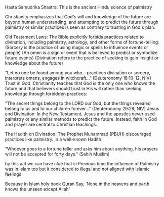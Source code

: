 <!-- Hinduism or Sanatan Believe in Palmistry -->
Hasta Samudrika Shastra: This is the ancient Hindu science of palmistry

<!-- Christianity Believe In Palimstry -->

Christianity emphasizes that God's will and knowledge of the future are beyond human understanding, and attempting to predict the future through palmistry or similar practices is seen as contrary to trusting in God's plan.

Old Testament Laws: The Bible explicitly forbids practices related to divination, including palmistry, astrology, and other forms of fortune-telling:
(Sorcery is the practice of using magic or spells to influence events or people)
(An omen is a sign or event that is believed to predict or symbolize future events)
(Divination refers to the practice of seeking to gain insight or knowledge about the future)

"Let no one be found among you who... practices divination or sorcery, interprets omens, engages in witchcraft..." (Deuteronomy 18:10-12, NIV)
Trust in God: Christianity teaches that God is the only one who knows the future and that believers should trust in His will rather than seeking knowledge through forbidden practices:

"The secret things belong to the LORD our God, but the things revealed belong to us and to our children forever..." (Deuteronomy 29:29, NIV)
Jesus and Divination: In the New Testament, Jesus and the apostles never used palmistry or any similar methods to predict the future. Instead, faith in God and prayer are central to Christian teachings.


<!-- Islam Believe in Palistry -->
The Hadith on Divination: The Prophet Muhammad (PBUH) discouraged practices like palmistry. In a well-known Hadith:

"Whoever goes to a fortune teller and asks him about anything, his prayers will not be accepted for forty days." (Sahih Muslim)

by this act we can have clue that in Previous time the influence of Palmistry was in Islam too but it considered to illegal and not aligned with Islamic feelings

Because in Islam holy book Quran Say, ‘None in the heavens and earth knows the unseen except Allah'